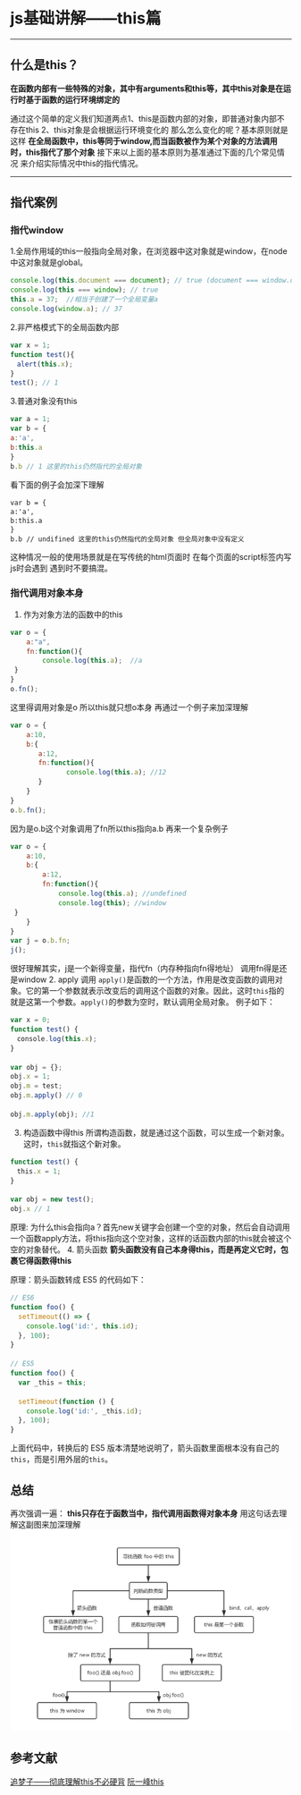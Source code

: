 # js基础讲解——this篇

---
## 什么是this？
**在函数内部有一些特殊的对象，其中有arguments和this等，其中this对象是在运行时基于函数的运行环境绑定的**

通过这个简单的定义我们知道两点1、this是函数内部的对象，即普通对象内部不存在this 2、this对象是会根据运行环境变化的
那么怎么变化的呢？基本原则就是这样
**在全局函数中，this等同于window,而当函数被作为某个对象的方法调用时，this指代了那个对象**
接下来以上面的基本原则为基准通过下面的几个常见情况 来介绍实际情况中this的指代情况。

---
## 指代案例
### 指代window
1.全局作用域的this一般指向全局对象，在浏览器中这对象就是window，在node中这对象就是global。
```javascript
console.log(this.document === document); // true (document === window.document)
console.log(this === window); // true 
this.a = 37;  //相当于创建了一个全局变量a
console.log(window.a); // 37
```
2.非严格模式下的全局函数内部
```javascript
var x = 1; 
function test(){
　alert(this.x);
}
test(); // 1
```
3.普通对象没有this
```javascript
var a = 1;
var b = {
a:'a',
b:this.a
}
b.b // 1 这里的this仍然指代的全局对象
```
看下面的例子会加深下理解
```
var b = {
a:'a',
b:this.a
}
b.b // undifined 这里的this仍然指代的全局对象 但全局对象中没有定义
```
这种情况一般的使用场景就是在写传统的html页面时 在每个页面的script标签内写js时会遇到 遇到时不要搞混。

### 指代调用对象本身

1. 作为对象方法的函数中的this
```javascript
var o = {
    a:"a",
    fn:function(){
        console.log(this.a);  //a
 }
}
o.fn();
```
这里得调用对象是o 所以this就只想o本身
再通过一个例子来加深理解
```javascript
var o = {
    a:10,
    b:{ 
       a:12,
       fn:function(){
              console.log(this.a); //12       
       }
    }
}
o.b.fn();
```
因为是o.b这个对象调用了fn所以this指向a.b
再来一个复杂例子
```javascript
var o = {
    a:10,
    b:{
        a:12,
        fn:function(){
            console.log(this.a); //undefined
            console.log(this); //window
 }
    }
} 
var j = o.b.fn;
j();
```
很好理解其实，j是一个新得变量，指代fn（内存种指向fn得地址） 调用fn得是还是window
2. apply 调用
`apply()`是函数的一个方法，作用是改变函数的调用对象。它的第一个参数就表示改变后的调用这个函数的对象。因此，这时`this`指的就是这第一个参数。`apply()`的参数为空时，默认调用全局对象。
例子如下：
```javascript
var x = 0;
function test() {
　console.log(this.x);
}

var obj = {};
obj.x = 1;
obj.m = test;
obj.m.apply() // 0

obj.m.apply(obj); //1

```
3. 构造函数中得this
所谓构造函数，就是通过这个函数，可以生成一个新对象。这时，`this`就指这个新对象。
```javascript
function test() {
　this.x = 1;
}

var obj = new test();
obj.x // 1
```
原理:
为什么this会指向a？首先new关键字会创建一个空的对象，然后会自动调用一个函数apply方法，将this指向这个空对象，这样的话函数内部的this就会被这个空的对象替代。
4. 箭头函数
**箭头函数没有自己本身得this，而是再定义它时，包裹它得函数得this**

原理：箭头函数转成 ES5 的代码如下：
```javascript
// ES6
function foo() {
  setTimeout(() => {
    console.log('id:', this.id);
  }, 100);
}

// ES5
function foo() {
  var _this = this;

  setTimeout(function () {
    console.log('id:', _this.id);
  }, 100);
}
```
上面代码中，转换后的 ES5 版本清楚地说明了，箭头函数里面根本没有自己的`this`，而是引用外层的`this`。

## 总结
再次强调一遍：
**this只存在于函数当中，指代调用函数得对象本身**
用这句话去理解这副图来加深理解
![this指向](img/this指向.png)
## 参考文献
[追梦子——彻底理解this不必硬背](https://www.cnblogs.com/pssp/p/5216085.html)
[阮一峰this](https://www.ruanyifeng.com/blog/2010/04/using_this_keyword_in_javascript.html)
